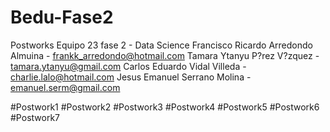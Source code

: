 # Bedu-Fase2
Postworks Equipo 23 fase 2 - Data Science
Francisco Ricardo Arredondo Almuina - frankk_arredondo@hotmail.com
Tamara Ytanyu P?rez V?zquez - tamara.ytanyu@gmail.com
Carlos Eduardo Vidal Villeda - charlie.lalo@hotmail.com
Jesus Emanuel Serrano Molina - emanuel.serm@gmail.com

#Postwork1
#Postwork2
#Postwork3
#Postwork4
#Postwork5
#Postwork6
#Postwork7
